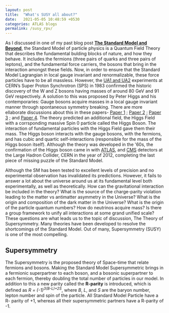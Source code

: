 ```yaml
---
layout: post
title:  "What's SUSY all about?"
date:   2021-05-05 10:48:59 +0530
categories: ATLAS blogs
permalink: /susy_rpv/
---
```


As I discussed in one of my past blog post [<b>The Standard Model and Beyond</b>](https://snigdhochakraborty.github.io/SUSY/), the Standard Model of particle physics is a Quantum Field Theory  that describes the fundamental bulding blocks of nature, and how they behave. It includes the fermions (three pairs of quarks and three pairs of leptons), and the fundamental force carriers, the bosons that bring in the interaction amongst these fields. Now, in order to ensure that the Standard Model Lagrangian in local gauge invariant and renormalizable, these force particles have to be all massless. However, the [UA1 and UA2](https://public-archive.web.cern.ch/en/research/UA1_UA2-en.html) experiments at CERN’s Super Proton Synchrotron (SPS) in 1983 confirmed the historic discovery of the W and Z bosons having masses of around 80 GeV and 91 GeV respectively. A solution to this was proposed by Peter Higgs and his contemporaries:  Gauge bosons acquire masses in a local gauge invariant manner through spontaneous symmetry breaking. There are more ellaborate discussions about this in these papers- [Paper 1](https://journals.aps.org/prl/abstract/10.1103/PhysRevLett.13.321) ; [Paper 2](https://www.sciencedirect.com/science/article/abs/pii/0031916364911369?via%3Dihub) ; [Paper 3](https://journals.aps.org/prl/abstract/10.1103/PhysRevLett.13.508) ; and [Paper 4](https://journals.aps.org/prl/abstract/10.1103/PhysRevLett.13.585). The theory predicted an additional field, the Higgs Field with a corrsponding massive Spin 0  particle called the Higgs Boson. The interaction of fundamental particles with the Higgs Field gave them their mass. The Higgs boson interacts with the gauge bosons, with the fermions, and has cubic and quartic self-interactions (responsible for the mass of the Higgs boson itself). Although the theory was developed in the '60s, the confirmation of the Higgs boson came in with [ATLAS](https://doi.org/10.1016/j.physletb.2012.08.020), and [CMS](https://doi.org/10.1016/j.physletb.2012.08.021) detectors at the Large Hadron Collider, CERN in the year of 2012, completing the last piece of missing puzzle of the Standard Model. 

<p>Although the SM has been tested to excellent levels of precision and no experimental observation has invalidated its predictions. However, it fails to answer a lot about the universe around us at its fundamental level both experimentally, as well as theoretically. How can the gravitational interaction be included in the theory? What is the source of the charge-parity violation leading to the matter vs antimatter asymmetry in the Universe? What is the origin and composition of the dark matter in the Universe? What is the origin of the particle quantum numbers? How do neutrinos acquire mass? Is there a group framework to unify all interactions at some grand unified scale? These questions are what leads us to the topic of discussion, The Theory of Supersymmetry. Many theories have been developed to resolve the shortcomings of the Standard Model. Out of many, Supersymmetry (SUSY) is one of the most compelling.</p>

<h2>Supersymmetry</h2>
 <p> The Supersymmetry is the proposed theory of Space-time that relate fermions and bosons. Making the Standard Model Supersymmetric brings in a fermionic superpartner to each boson, and a bosonic superpartner to each fermion, thereby doubling the total number of particles in our model. In addition to this a new parity called the <b>R-parity</b> is introduced, which is defined as <i>R = (-1)<sup>3(B-L)+2S</sup></i>, where <i>B</i>, <i>L</i>, and <i>S</i> are the baryon number, lepton number and spin of the particle. All Standard Model Particle have a R- parity of +1, whereas all their supersymmetric partners have a R-parity of -1.</p>
